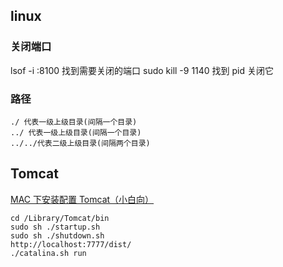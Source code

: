 ## linux

### 关闭端口

lsof -i :8100 找到需要关闭的端口
sudo kill -9 1140 找到 pid 关闭它

### 路径

```
./ 代表一级上级目录(间隔一个目录)
../ 代表一级上级目录(间隔一个目录)
../../代表二级上级目录(间隔两个目录)

```

## Tomcat

[MAC 下安装配置 Tomcat（小白向）](https://www.jianshu.com/p/69496fb3495e)

```
cd /Library/Tomcat/bin
sudo sh ./startup.sh
sudo sh ./shutdown.sh
http://localhost:7777/dist/
./catalina.sh run
```
